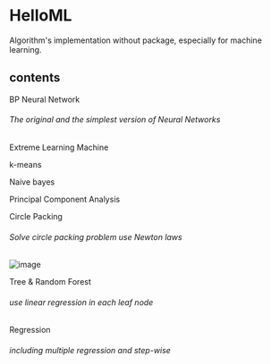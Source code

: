 # HelloML
Algorithm's implementation without package, especially for machine learning.

## contents

BP Neural Network
###### The original and the simplest version of Neural Networks

Extreme Learning Machine

k-means

Naive bayes

Principal Component Analysis

Circle Packing

###### Solve circle packing problem use Newton laws

![image](https://github.com/MeetXinZhang/_my_image_hub/blob/main/SPIKE-ACE2.gif)

Tree & Random Forest

###### use linear regression in each leaf node

Regression

###### including multiple regression and step-wise
